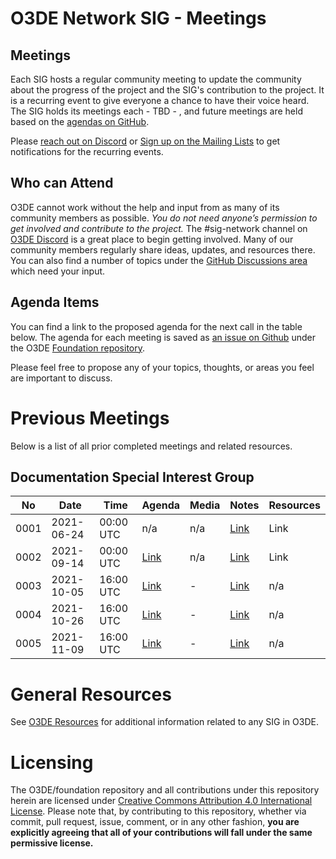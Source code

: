 # O3DE Network SIG - Meetings

## Meetings

Each SIG hosts a regular community meeting to update the community about the progress of the project and the SIG's contribution to the project. It is a recurring event to give everyone a chance to have their voice heard. The SIG holds its meetings each - TBD - , and future meetings are held based on the [agendas on GitHub](https://github.com/o3de/foundation/issues?q=is%3Aopen+label%3Asig%2Fnetwork+label%3Amtg-agenda+).

Please [reach out on Discord](https://discord.gg/p3padwr58u) or [Sign up on the Mailing Lists](https://lists.o3de.org/groups) to get notifications for the recurring events.

## Who can Attend

O3DE cannot work without the help and input from as many of its community members as possible. *You do not need anyone’s permission to get involved and contribute to the project.* The #sig-network channel on [O3DE Discord](https://discord.gg/62nq7HP5mP) is a great place to begin getting involved. Many of our community members regularly share ideas, updates, and resources there. You can also find a number of topics under the [GitHub Discussions area](https://github.com/o3de/foundation/discussions) which need your input.

## Agenda Items

You can find a link to the proposed agenda for the next call in the table below. The agenda for each meeting is saved as [an issue on Github](https://github.com/o3de/foundation/issues?q=label%3Asig%2Fnetwork+label%3Amtg-agenda+) under the O3DE [Foundation repository](https://github.com/o3de/foundation).

Please feel free to propose any of your topics, thoughts, or areas you feel are important to discuss.

# Previous Meetings

Below is a list of all prior completed meetings and related resources.

## Documentation Special Interest Group

| No   | Date       | Time | Agenda  | Media | Notes | Resources |
| ---- | ---------- | ---- | ------- | ----- | ----- | ---- |
| 0001 | 2021-06-24 | 00:00 UTC | n/a | n/a | [Link](https://github.com/o3de/sig-network/blob/main/meetings/notes/sig-meeting-20210624.md) | Link |
| 0002 | 2021-09-14 | 00:00 UTC | [Link](https://github.com/o3de/sig-network/issues/4) | n/a | [Link](https://github.com/o3de/sig-network/blob/main/meetings/notes/sig-meeting-20210914.md) | Link |
| 0003 | 2021-10-05 | 16:00 UTC | [Link](https://github.com/o3de/sig-network/issues/12) | -| [Link](https://github.com/o3de/sig-network/blob/main/meetings/notes/sig-meeting-20211005.md) | n/a
| 0004 | 2021-10-26 | 16:00 UTC | [Link](https://github.com/o3de/sig-network/issues/16) | -| [Link](https://github.com/o3de/sig-network/blob/main/meetings/notes/sig-meeting-20211026.md) | n/a
| 0005 | 2021-11-09 | 16:00 UTC | [Link](https://github.com/o3de/sig-network/issues/16) | -| [Link](https://github.com/o3de/sig-network/blob/main/meetings/notes/sig-meeting-20211026.md) | n/a

# General Resources

See [O3DE Resources](https://o3de.github.io/o3de/foundation) for additional information related to any SIG in O3DE.

# Licensing

The O3DE/foundation repository and all contributions under this repository herein are licensed under [Creative Commons Attribution 4.0 International License](http://creativecommons.org/licenses/by/4.0/). Please note that, by contributing to this repository, whether via commit, pull request, issue, comment, or in any other fashion, **you are explicitly agreeing that all of your contributions will fall under the same permissive license.**
